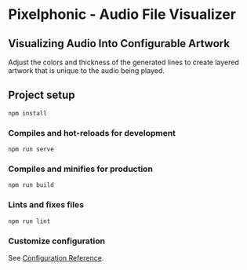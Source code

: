 # Pixelphonic - Audio File Visualizer

## Visualizing Audio Into Configurable Artwork

Adjust the colors and thickness of the generated lines to create layered artwork that is unique to the audio being played.

## Project setup
```
npm install
```

### Compiles and hot-reloads for development
```
npm run serve
```

### Compiles and minifies for production
```
npm run build
```

### Lints and fixes files
```
npm run lint
```

### Customize configuration
See [Configuration Reference](https://cli.vuejs.org/config/).
